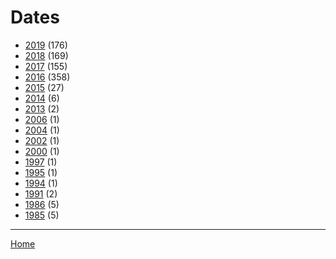 # Dates

  * [2019](./2019/) (176)
  * [2018](./2018/) (169)
  * [2017](./2017/) (155)
  * [2016](./2016/) (358)
  * [2015](./2015/) (27)
  * [2014](./2014/) (6)
  * [2013](./2013/) (2)
  * [2006](./2006/) (1)
  * [2004](./2004/) (1)
  * [2002](./2002/) (1)
  * [2000](./2000/) (1)
  * [1997](./1997/) (1)
  * [1995](./1995/) (1)
  * [1994](./1994/) (1)
  * [1991](./1991/) (2)
  * [1986](./1986/) (5)
  * [1985](./1985/) (5)

----

[Home](../)
